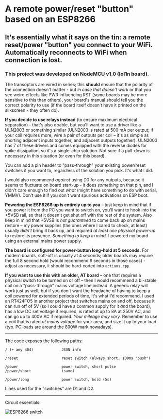 # A remote power/reset "button" based on an ESP8266
## It's essentially what it says on the tin: a remote reset/power "button" you connect to your WiFi. Automatically reconnects to WiFi when connection is lost.
### This project was developed on NodeMCU v1.0 (lol1n board).

The transoptors are wired in series; this **should** ensure that the polarity of the connection doesn't matter - but *in case that doesn't work* or that you see weird effects like PWR influencing RST (some boards may be more sensitive to this than others), your board's manual should tell you the correct polarity to use (if the board itself doesn't have it printed on the silkscreen - they often do).

**If you decide to use relays instead** (to ensure maximum electrical separation) - that's also doable, but you'll want to use a driver like a ULN2003 or something similar (ULN2003 is rated at 500 mA per output; if your coil requires more, wire a pair of outputs per coil – it's as simple as shorting adjacent inputs together, and adjacent outputs together). ULN2003 has 7 of these drivers and comes equipped with the reverse diodes for spike dissipation, so it's a single-chip solution. Not sure if a pull-down is necessary in this situation (or even for this board).

You can add a pin header to "pass-through" your existing power/reset switches if you want to, regardless of the solution you pick. It's what I did.

I would also recommend *against* using D0 for any outputs, because it seems to fluctuate on board start-up - it does *something* on that pin, and I didn't care enough to find out *what* (might have something to do with serial, YMMV). Don't use it if you don't want spurious activations on ESP boot.

**Powering the ESP8266 up is entirely up to you** – just keep in mind that if you power it from the PC you want to switch on, you'll want to hook into the +5VSB rail, so that it doesn't get shut off with the rest of the system. Also keep in mind that +5VSB is _not guaranteed_ to come back up on mains restore – my power supplies (the ones where I cared to check, at least) usually _didn't_ bring it back up, and required _at least one physical power-up_ to restore its presence. _Something to keep in mind._ I powered my board using an external mains power supply.

**The board is configured for power-button long-hold at 5 seconds.** For modern boards, soft-off is usually at 4 seconds; older boards may require the full 8 second hold (would recommend 9 seconds in those cases) - adjust as necessary, it should be hard-coded into `actions.cpp`.

**If you want to use this with an older, AT board** – one that requires a physical switch to be turned on or off – then I would recommend a bi-stable coil on a "pass-through" mains voltage line instead. A generic relay will work just as well, but if you don't want the headache of having to keep a coil powered for extended periods of time, it's what I'd recommend. I used an RT424FO5 in another project that switches mains on and off, because it can run off of 5V (so I could have a common supply for it _and_ the board), has a low DC set voltage if required, is rated at up to 8A at 250V AC, and can go up to 400V AC if required. _Your mileage may vary._ Remember to use a coil that is rated _at mains voltage_ for your area, and size it up to your load (typ. PC loads are around the 800W mark nowadays).

---
The code exposes the following paths:

    / (+ any 404)             JSON info
    
    /reset                    reset switch (always short, 100ms "push")
    
    /power                    power switch, short pulse
    /power/short              (same)
    
    /power/long               power switch, hold (5s)

Lines used for the "switches" are D1 and D2.

---
Circuit essentials:

![ESP8266 switch](https://github.com/Kadigan/esp8266-remote-power-reset-switch/assets/16637976/61f10ace-5ef8-449d-afa2-13582a699e72)
